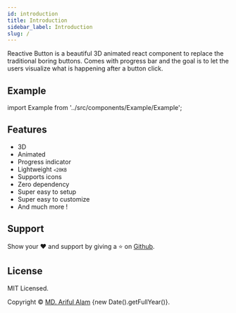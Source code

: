 ```yaml
---
id: introduction
title: Introduction
sidebar_label: Introduction
slug: /
---
```


<!-- <p align="center" className="reactive-button-badges fadeIn">
    <a href="https://www.npmjs.com/package/reactive-button"><img src="https://img.shields.io/npm/v/reactive-button"/></a>
    <img src="https://img.shields.io/bundlephobia/min/reactive-button"/>
    <img src="https://arifszn.github.io/reactive-button/img/dependencies.png"/>
    <a href="https://github.com/arifszn/reactive-button/blob/master/LICENSE"><img src="https://img.shields.io/npm/l/reactive-button"/></a>
    <a href="https://arifszn.github.io/"><img src="https://img.shields.io/badge/author-arifszn-informational" alt="Author arifszn"/></a>
</p> -->

<span className="keyword">Reactive Button</span> is a beautiful 3D animated react component to replace the traditional boring buttons. Comes with progress bar and the goal is to let the users visualize what is happening after a button click.

## Example

import Example from '../src/components/Example/Example';

<Example />

## Features

* 3D
* Animated
* Progress indicator
* Lightweight <small><code><20KB</code></small>
* Supports icons
* Zero dependency 
* Super easy to setup
* Super easy to customize
* And much more !

## Support

Show your ❤️ and support by giving a ⭐ on <a href="https://github.com/arifszn/reactive-button">Github</a>.


## License

<p>MIT Licensed.</p>
<p>Copyright © <a href="https://arifszn.github.io" target="_blank">MD. Ariful Alam</a> {new Date().getFullYear()}.</p>